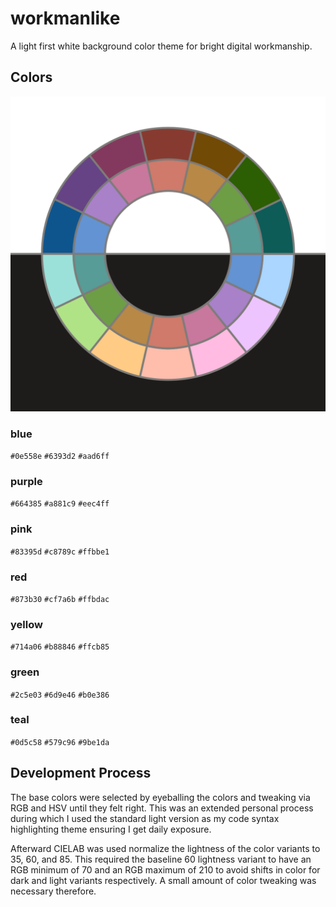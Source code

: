 # workmanlike

A light first white background color theme for bright digital workmanship.

## Colors

![workmanlike colors](workmanlike.png)

### blue

`#0e558e`
`#6393d2`
`#aad6ff`

### purple

`#664385`
`#a881c9`
`#eec4ff`

### pink

`#83395d`
`#c8789c`
`#ffbbe1`

### red

`#873b30`
`#cf7a6b`
`#ffbdac`

### yellow

`#714a06`
`#b88846`
`#ffcb85`

### green

`#2c5e03`
`#6d9e46`
`#b0e386`

### teal

`#0d5c58`
`#579c96`
`#9be1da`

## Development Process

The base colors were selected by eyeballing the colors and tweaking via RGB and HSV until they felt right. This was an extended personal process during which I used the standard light version as my code syntax highlighting theme ensuring I get daily exposure.

Afterward CIELAB was used normalize the lightness of the color variants to 35, 60, and 85. This required the baseline 60 lightness variant to have an RGB minimum of 70 and an RGB maximum of 210 to avoid shifts in color for dark and light variants respectively. A small amount of color tweaking was necessary therefore.
